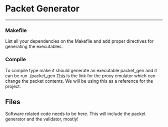# Packet Generator
----

### Makefile
List all your dependencies on the Makefile and add proper directives for 
generating the executables.

### Compile
To compile type make it should generate an executable packet_gen and it can be 
run ./packet_gen
[This](http://www.cs.columbia.edu/~hgs/research/projects/newudpl/) is the link 
for the proxy emulator which can change the packet contents. We will be using 
this as a reference for the project.

## Files

Software related code needs to be here. This will include the packet generator and the validator, mostly!


